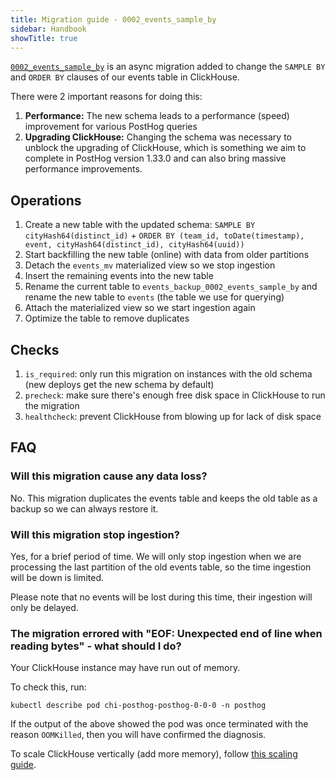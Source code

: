 ```yaml
---
title: Migration guide - 0002_events_sample_by
sidebar: Handbook
showTitle: true
---
```



[`0002_events_sample_by`](https://github.com/PostHog/posthog/blob/master/posthog/async_migrations/migrations/0002_events_sample_by.py) is an async migration added to change the `SAMPLE BY` and `ORDER BY` clauses of our events table in ClickHouse.

There were 2 important reasons for doing this:

1. **Performance:** The new schema leads to a performance (speed) improvement for various PostHog queries
2. **Upgrading ClickHouse:** Changing the schema was necessary to unblock the upgrading of ClickHouse, which is something we aim to complete in PostHog version 1.33.0 and can also bring massive performance improvements.


## Operations

1. Create a new table with the updated schema: `SAMPLE BY cityHash64(distinct_id)` + `ORDER BY (team_id, toDate(timestamp), event, cityHash64(distinct_id), cityHash64(uuid))`
2. Start backfilling the new table (online) with data from older partitions
3. Detach the `events_mv` materialized view so we stop ingestion
4. Insert the remaining events into the new table
5. Rename the current table to `events_backup_0002_events_sample_by` and rename the new table to `events` (the table we use for querying)
6. Attach the materialized view so we start ingestion again
7. Optimize the table to remove duplicates

## Checks

1. `is_required`: only run this migration on instances with the old schema (new deploys get the new schema by default)
2. `precheck`: make sure there's enough free disk space in ClickHouse to run the migration
3. `healthcheck`: prevent ClickHouse from blowing up for lack of disk space

## FAQ

### Will this migration cause any data loss?

No. This migration duplicates the events table and keeps the old table as a backup so we can always restore it.

### Will this migration stop ingestion?

Yes, for a brief period of time. We will only stop ingestion when we are processing the last partition of the old events table, so the time ingestion will be down is limited.

Please note that no events will be lost during this time, their ingestion will only be delayed.

### The migration errored with "EOF: Unexpected end of line when reading bytes" - what should I do?

Your ClickHouse instance may have run out of memory.

To check this, run:

```
kubectl describe pod chi-posthog-posthog-0-0-0 -n posthog
```

If the output of the above showed the pod was once terminated with the reason `OOMKilled`, then you will have confirmed the diagnosis.

To scale ClickHouse vertically (add more memory), follow [this scaling guide](/docs/self-host/runbook/clickhouse/vertical_scaling).

